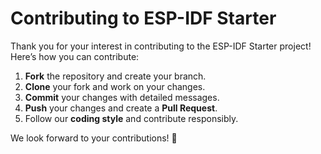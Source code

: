 # Contributing to ESP-IDF Starter

Thank you for your interest in contributing to the ESP-IDF Starter project! Here’s how you can contribute:

1. **Fork** the repository and create your branch.
2. **Clone** your fork and work on your changes.
3. **Commit** your changes with detailed messages.
4. **Push** your changes and create a **Pull Request**.
5. Follow our **coding style** and contribute responsibly.

We look forward to your contributions! 🎉
